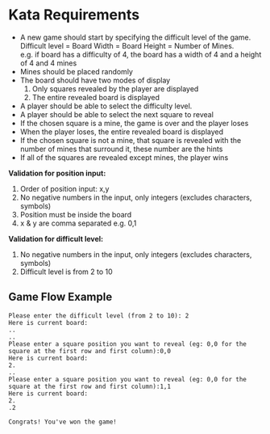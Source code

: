 # Kata Requirements

-   A new game should start by specifying the difficult level of the game. Difficult level = Board Width = Board Height = Number of Mines.  
    e.g. if board has a difficulty of 4, the board has a width of 4 and a height of 4 and 4 mines
-   Mines should be placed randomly
-   The board should have two modes of display
    1.  Only squares revealed by the player are displayed
    2.  The entire revealed board is displayed
-   A player should be able to select the difficulty level.
-   A player should be able to select the next square to reveal
-   If the chosen square is a mine, the game is over and the player loses
-   When the player loses, the entire revealed board is displayed
-   If the chosen square is not a mine, that square is revealed with the number of mines that surround it, these number are the hints
-   If all of the squares are revealed except mines, the player wins

**Validation for position input:**
1. Order of position input: x,y
2. No negative numbers in the input, only integers (excludes characters, symbols)
3. Position must be inside the board
5. x & y are comma separated e.g. 0,1

**Validation for difficult level:**
1. No negative numbers in the input, only integers (excludes characters, symbols)
2. Difficult level is from 2 to 10

## Game Flow Example

    Please enter the difficult level (from 2 to 10): 2
    Here is current board:
    ..
    ..
    Please enter a square position you want to reveal (eg: 0,0 for the square at the first row and first column):0,0
    Here is current board:
    2.
    ..
    Please enter a square position you want to reveal (eg: 0,0 for the square at the first row and first column):1,1
    Here is current board:
    2.
    .2

    Congrats! You've won the game!
